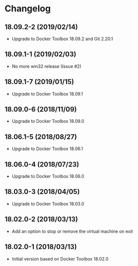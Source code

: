 # Changelog

## 18.09.2-2 (2019/02/14)

* Upgrade to Docker Toolbox 18.09.2 and Git 2.20.1

## 18.09.1-1 (2019/02/03)

* No more win32 release (Issue #2)

## 18.09.1-7 (2019/01/15)

* Upgrade to Docker Toolbox 18.09.1

## 18.09.0-6 (2018/11/09)

* Upgrade to Docker Toolbox 18.09.0

## 18.06.1-5 (2018/08/27)

* Upgrade to Docker Toolbox 18.06.1

## 18.06.0-4 (2018/07/23)

* Upgrade to Docker Toolbox 18.06.0

## 18.03.0-3 (2018/04/05)

* Upgrade to Docker Toolbox 18.03.0

## 18.02.0-2 (2018/03/13)

* Add an option to stop or remove the virtual machine on exit

## 18.02.0-1 (2018/03/13)

* Initial version based on Docker Toolbox 18.02.0

